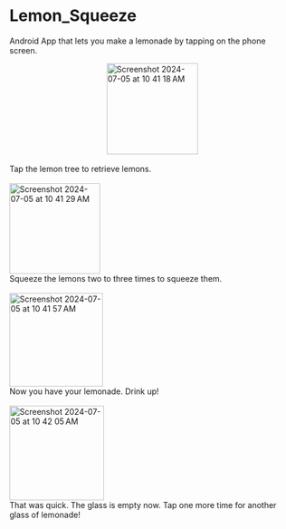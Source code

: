 # Lemon_Squeeze
Android App that lets you make a lemonade by tapping on the phone screen.


<img width="161" alt="Screenshot 2024-07-05 at 10 41 18 AM" style = "display: block; margin-left: auto; margin-right: auto;" src="https://github.com/UjjwalKaur/Lemon_Squeeze/assets/75835619/e4393f16-945a-4c50-be1e-4e5b1e9139d6">
<br>
Tap the lemon tree to retrieve lemons.
<br>
<br>
<img width="160" alt="Screenshot 2024-07-05 at 10 41 29 AM" src="https://github.com/UjjwalKaur/Lemon_Squeeze/assets/75835619/556d5219-1a2f-4931-8864-e7561c325940">
<br>
Squeeze the lemons two to three times to squeeze them.
<br>
<br>
<img width="165" alt="Screenshot 2024-07-05 at 10 41 57 AM" src="https://github.com/UjjwalKaur/Lemon_Squeeze/assets/75835619/16f75659-4d34-4bc0-8d48-9de1df7996c4">
<br>
Now you have your lemonade. Drink up!
<br>
<br>
<img width="167" alt="Screenshot 2024-07-05 at 10 42 05 AM" src="https://github.com/UjjwalKaur/Lemon_Squeeze/assets/75835619/b03db0cd-8c21-4d56-945e-c6777510c226">
<br>
That was quick. The glass is empty now. Tap one more time for another glass of lemonade!
<br>
<br>
